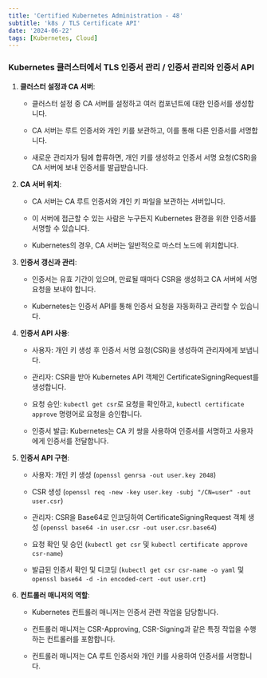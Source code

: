 ```yaml
--- 
title: 'Certified Kubernetes Administration - 48'
subtitle: 'k8s / TLS Certificate API'
date: '2024-06-22'
tags: [Kubernetes, Cloud]
---
```


### Kubernetes 클러스터에서 TLS 인증서 관리 / 인증서 관리와 인증서 API

1. **클러스터 설정과 CA 서버**:
   
   - 클러스터 설정 중 CA 서버를 설정하고 여러 컴포넌트에 대한 인증서를 생성합니다.
   
   - CA 서버는 루트 인증서와 개인 키를 보관하고, 이를 통해 다른 인증서를 서명합니다.
   
   - 새로운 관리자가 팀에 합류하면, 개인 키를 생성하고 인증서 서명 요청(CSR)을 CA 서버에 보내 인증서를 발급받습니다.

2. **CA 서버 위치**:
   
   - CA 서버는 CA 루트 인증서와 개인 키 파일을 보관하는 서버입니다.
   
   - 이 서버에 접근할 수 있는 사람은 누구든지 Kubernetes 환경을 위한 인증서를 서명할 수 있습니다.
   
   - Kubernetes의 경우, CA 서버는 일반적으로 마스터 노드에 위치합니다.

3. **인증서 갱신과 관리**:
   
   - 인증서는 유효 기간이 있으며, 만료될 때마다 CSR을 생성하고 CA 서버에 서명 요청을 보내야 합니다.
   
   - Kubernetes는 인증서 API를 통해 인증서 요청을 자동화하고 관리할 수 있습니다.

4. **인증서 API 사용**:
   
   - 사용자: 개인 키 생성 후 인증서 서명 요청(CSR)을 생성하여 관리자에게 보냅니다.
   
   - 관리자: CSR을 받아 Kubernetes API 객체인 CertificateSigningRequest를 생성합니다.
   
   - 요청 승인: `kubectl get csr`로 요청을 확인하고, `kubectl certificate approve` 명령어로 요청을 승인합니다.
   
   - 인증서 발급: Kubernetes는 CA 키 쌍을 사용하여 인증서를 서명하고 사용자에게 인증서를 전달합니다.

5. **인증서 API 구현**:
   
   - 사용자: 개인 키 생성 (`openssl genrsa -out user.key 2048`)
   
   - CSR 생성 (`openssl req -new -key user.key -subj "/CN=user" -out user.csr`)
   
   - 관리자: CSR을 Base64로 인코딩하여 CertificateSigningRequest 객체 생성 (`openssl base64 -in user.csr -out user.csr.base64`)
   
   - 요청 확인 및 승인 (`kubectl get csr` 및 `kubectl certificate approve csr-name`)
   
   - 발급된 인증서 확인 및 디코딩 (`kubectl get csr csr-name -o yaml` 및 `openssl base64 -d -in encoded-cert -out user.crt`)

6. **컨트롤러 매니저의 역할**:
   
   - Kubernetes 컨트롤러 매니저는 인증서 관련 작업을 담당합니다.
   
   - 컨트롤러 매니저는 CSR-Approving, CSR-Signing과 같은 특정 작업을 수행하는 컨트롤러를 포함합니다.
   
   - 컨트롤러 매니저는 CA 루트 인증서와 개인 키를 사용하여 인증서를 서명합니다.
